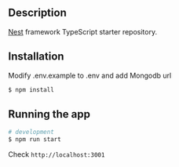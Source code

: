 ## Description

[Nest](https://github.com/nestjs/nest) framework TypeScript starter repository.

## Installation

Modify .env.example to .env and add Mongodb url

```bash
$ npm install
```

## Running the app

```bash
# development
$ npm run start
```

Check `http://localhost:3001`
